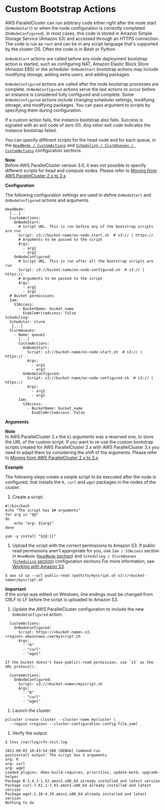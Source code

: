 # Custom Bootstrap Actions<a name="custom-bootstrap-actions-v3"></a>

 AWS ParallelCluster can run arbitrary code either right after the node start \(`OnNodeStart`\) or when the node configuration is correctly completed \(`OnNodeConfigured`\)\. In most cases, this code is stored in Amazon Simple Storage Service \(Amazon S3\) and accessed through an HTTPS connection\. The code is run as `root` and can be in any script language that's supported by the cluster OS\. Often the code is in *Bash* or *Python*\. 

 `OnNodeStart` actions are called before any node deployment bootstrap action is started, such as configuring NAT, Amazon Elastic Block Store \(Amazon EBS\) or the scheduler\. `OnNodeStart` bootstrap actions may include modifying storage, adding extra users, and adding packages\. 

`OnNodeConfigured` actions are called after the node bootstrap processes are complete\. `OnNodeConfigured` actions serve the last actions to occur before an instance is considered fully configured and complete\. Some `OnNodeConfigured` actions include changing scheduler settings, modifying storage, and modifying packages\. You can pass argument to scripts by specifying them during configuration\.

 If a custom action fails, the instance bootstrap also fails\. Success is signaled with an exit code of zero \(0\)\. Any other exit code indicates the instance bootstrap failed\. 

 You can specify different scripts for the head node and for each queue, in the [`HeadNode / CustomActions`](HeadNode-v3.md#HeadNode-v3-CustomActions) and [`Scheduling / SlurmQueues / CustomActions`](Scheduling-v3.md#Scheduling-v3-SlurmQueues-CustomActions) configuration sections\. 

**Note**  
 Before AWS ParallelCluster version 3\.0, it was not possible to specify different scripts for head and compute nodes\. Please refer to [Moving from AWS ParallelCluster 2\.x to 3\.x](moving-from-v2-to-v3.md)\.

 **Configuration** 

 The following configuration settings are used to define `OnNodeStart` and `OnNodeConfigured` actions and arguments\. 

```
HeadNode:
  [...]
  CustomActions:
    OnNodeStart:
      # Script URL. This is run before any of the bootstrap scripts are run
      Script: s3://bucket-name/on-node-start.sh  # s3:// | https://
      # Arguments to be passed to the script
      Args:
        - arg1
        - arg2
    OnNodeConfigured:
      # Script URL. This is run after all the bootstrap scripts are run
      Script: s3://bucket-name/on-node-configured.sh  # s3:// | https://
      # Arguments to be passed to the script
      Args:
        - arg1
        - arg2
  # Bucket permissions
  Iam:
    S3Access:
      - BucketName: bucket_name
        EnableWriteAccess: false
Scheduling:
  Scheduler: slurm
   [...]
  SlurmQueues:
    - Name: queue1
      [...]
      CustomActions:
        OnNodeStart:
          Script: s3://bucket-name/on-node-start.sh  # s3:// | https://
          Args:
            - arg1
            - arg2
        OnNodeConfigured:
          Script: s3://bucket-name/on-node-configured.sh  # s3:// | https://
          Args:
            - arg1
            - arg2
      Iam:
        S3Access:
          - BucketName: bucket_name
            EnableWriteAccess: false
```

 **Arguments** 

**Note**  
 In AWS ParallelCluster 2\.x the `$1` arguments was a reserved one, to store the URL of the custom script\. If you want to re\-use the custom bootstrap scripts created for AWS ParallelCluster 2\.x with AWS ParallelCluster 3\.x you need to adapt them by considering the shift of the arguments\. Please refer to [Moving from AWS ParallelCluster 2\.x to 3\.x](moving-from-v2-to-v3.md)\. 

 **Example** 

 The following steps create a simple script to be executed after the node is configured, that installs the `R,` `curl` and `wget` packages in the nodes of the cluster\. 

1.  Create a script\. 

   ```
   #!/bin/bash
   echo "The script has $# arguments"
   for arg in "$@"
   do
       echo "arg: ${arg}"
   done
   
   yum -y install "${@:1}"
   ```

1.  Upload the script with the correct permissions to Amazon S3\. If public read permissions aren't appropriate for you, use `Iam / S3Access` section in `HeadNode` \([`HeadNode` section](HeadNode-v3.md)\) and `Scheduling / SlurmQueues` \([`Scheduling` section](Scheduling-v3.md)\) configuration sections For more information, see [Working with Amazon S3](s3_resources.md)\. 

   ```
   $ aws s3 cp --acl public-read /path/to/myscript.sh s3://<bucket-name>/myscript.sh
   ```
**Important**  
 If the script was edited on Windows, line endings must be changed from CRLF to LF before the script is uploaded to Amazon S3\.

1.  Update the AWS ParallelCluster configuration to include the new `OnNodeConfigured` action\. 

   ```
     CustomActions:
       OnNodeConfigured:
         Script: https://<bucket-name>.s3.<region>.amazonaws.com/myscript.sh
         Args:
           - "R"
           - "curl"
           - "wget"
   ```

    If the bucket doesn't have public\-read permission, use `s3` as the URL protocol\. 

   ```
     CustomActions:
       OnNodeConfigured:
         Script: s3://<bucket-name>/myscript.sh
         Args:
           - "R"
           - "curl"
           - "wget"
   ```

1.  Launch the cluster\. 

   ```
   pcluster create-cluster --cluster-name mycluster \
     --region <region> --cluster-configuration config-file.yaml
   ```

1.  Verify the output\. 

   ```
   $ less /var/log/cfn-init.log
   
   2021-09-03 10:43:54,588 [DEBUG] Command run
   postinstall output: The script has 3 arguments
   arg: R
   arg: curl
   arg: wget
   Loaded plugins: dkms-build-requires, priorities, update-motd, upgrade-helper
   Package R-3.4.1-1.52.amzn1.x86_64 already installed and latest version
   Package curl-7.61.1-7.91.amzn1.x86_64 already installed and latest version
   Package wget-1.18-4.29.amzn1.x86_64 already installed and latest version
   Nothing to do
   ```